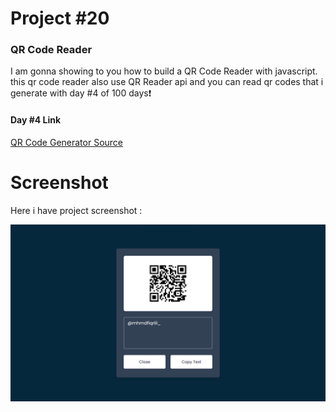 # Project #20

### QR Code Reader
I am gonna showing to you how to build a QR Code Reader with javascript. this qr code reader also use QR Reader api and you can read qr codes that i generate with day #4 of 100 days❗️

#### Day #4 Link

<a href="https://github.com/permenkojek/just-javascript/tree/main/Project%20%2304%20-%20%20QR%20Code%20Generator" target="_blank">QR Code Generator Source</a>

# Screenshot
Here i have project screenshot :


![screenshot](result.png)
